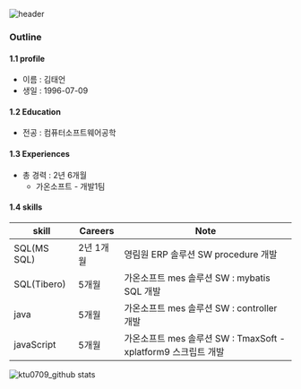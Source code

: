 ![header](https://capsule-render.vercel.app/api?type=wave&color=gradient&height=300&section=header&text=ktu0709_github!!&fontSize=50)

### Outline

#### 1.1 profile
- 이름 : 김태언
- 생일 : 1996-07-09

#### 1.2 Education
- 전공 : 컴퓨터소프트웨어공학

#### 1.3 Experiences
- 총 경력 : 2년 6개월
    - 가온소프트 - 개발1팀 

#### 1.4 skills
| skill | Careers | Note |
| -------- | -------- | -------- |
| SQL(MS SQL) | 2년 1개월 | 영림원 ERP 솔루션 SW procedure 개발 |
| SQL(Tibero) | 5개월 | 가온소프트 mes 솔루션 SW : mybatis SQL 개발 |
| java        | 5개월 | 가온소프트 mes 솔루션 SW : controller 개발  |
| javaScript  | 5개월 | 가온소프트 mes 솔루션 SW : TmaxSoft - xplatform9 스크립트 개발|



![ktu0709_github stats](https://github-readme-stats.vercel.app/api?username=ktu0709&show_icons=true)
